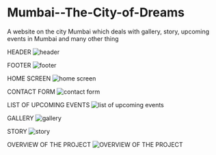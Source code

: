 # Mumbai--The-City-of-Dreams
A website on the city Mumbai which deals with gallery, story, upcoming events in Mumbai and many other thing

HEADER
![header](https://github.com/user-attachments/assets/f0b2e48a-10be-4e23-9e93-1167fcc66abc)

FOOTER
![footer](https://github.com/user-attachments/assets/77fa68a1-292a-400f-87a4-780a5fb3b956)

HOME SCREEN
![home screen](https://github.com/user-attachments/assets/cdf3b85a-b459-41dd-8f0b-86a5e9f9fb8e)

CONTACT FORM
![contact form](https://github.com/user-attachments/assets/cd3f965d-8add-41e7-8e8d-088d95c548ff)

LIST OF UPCOMING EVENTS
![list of upcoming events](https://github.com/user-attachments/assets/e1d24039-2d57-4025-8a7c-7203141d7eee)

GALLERY
![gallery](https://github.com/user-attachments/assets/cec4d226-5f12-42ce-824b-b43ec64c7450)

STORY
![story](https://github.com/user-attachments/assets/3f5a2f71-861f-4ed6-be0d-5545af1c70d2)

OVERVIEW OF THE PROJECT
![OVERVIEW OF THE PROJECT](https://github.com/user-attachments/assets/5208139d-b107-42a2-8b4e-109131fb56d1)
